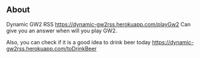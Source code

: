 ## About

Dynamic GW2 RSS https://dynamic-gw2rss.herokuapp.com/playGw2
Can give you an answer when will you play GW2.

Also, you can check if it is a good idea to drink beer today
https://dynamic-gw2rss.herokuapp.com/toDrinkBeer
